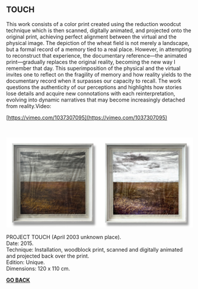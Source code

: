 ## TOUCH

This work consists of a color print created using the reduction woodcut technique which is then scanned, digitally animated, and projected onto the original print, achieving perfect alignment between the virtual and the physical image. The depiction of the wheat field is not merely a landscape, but a formal record of a memory tied to a real place. However, in attempting to reconstruct that experience, the documentary reference—the animated print—gradually replaces the original reality, becoming the new way I remember that day. This superimposition of the physical and the virtual invites one to reflect on the fragility of memory and how reality yields to the documentary record when it surpasses our capacity to recall. The work questions the authenticity of our perceptions and highlights how stories lose details and acquire new connotations with each reinterpretation, evolving into dynamic narratives that may become increasingly detached from reality.Video: 

[https://vimeo.com/1037307095](https://vimeo.com/1037307095)

<br>

![AUTOMATON](ASSETS/TOUCHh.jpg)

PROJECT TOUCH (April 2003 unknown place).  
Date: 2015.  
Technique: Installation, woodblock print, scanned and digitally animated and projected back over the print.  
Edition: Unique.  
Dimensions: 120 x 110 cm.  

<b>
<b>

[GO BACK](https://aaronrmoreno.github.io/PHOTON)

